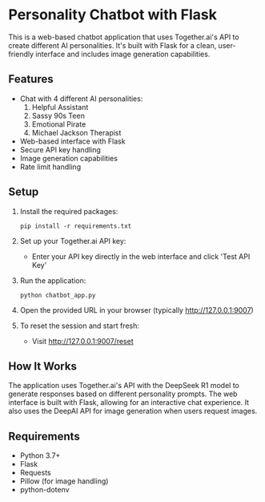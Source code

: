 # Personality Chatbot with Flask

This is a web-based chatbot application that uses Together.ai's API to create different AI personalities. It's built with Flask for a clean, user-friendly interface and includes image generation capabilities.

## Features

- Chat with 4 different AI personalities:
  1. Helpful Assistant
  2. Sassy 90s Teen
  3. Emotional Pirate
  4. Michael Jackson Therapist
- Web-based interface with Flask
- Secure API key handling
- Image generation capabilities
- Rate limit handling

## Setup

1. Install the required packages:
   ```
   pip install -r requirements.txt
   ```

2. Set up your Together.ai API key:
   - Enter your API key directly in the web interface and click 'Test API Key'

3. Run the application:
   ```
   python chatbot_app.py
   ```

4. Open the provided URL in your browser (typically http://127.0.0.1:9007)

5. To reset the session and start fresh:
   - Visit http://127.0.0.1:9007/reset

## How It Works

The application uses Together.ai's API with the DeepSeek R1 model to generate responses based on different personality prompts. The web interface is built with Flask, allowing for an interactive chat experience. It also uses the DeepAI API for image generation when users request images.

## Requirements

- Python 3.7+
- Flask
- Requests
- Pillow (for image handling)
- python-dotenv
